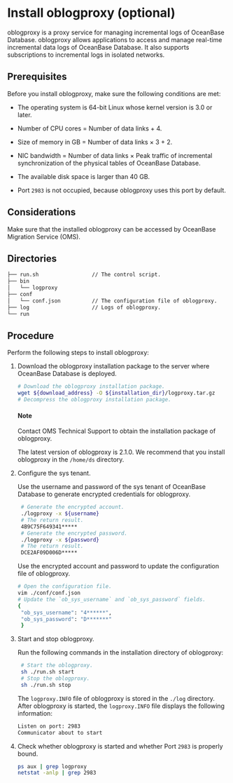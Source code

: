 # Install oblogproxy (optional)

oblogproxy is a proxy service for managing incremental logs of OceanBase Database. oblogproxy allows applications to access and manage real-time incremental data logs of OceanBase Database. It also supports subscriptions to incremental logs in isolated networks.

## Prerequisites

Before you install oblogproxy, make sure the following conditions are met:

* The operating system is 64-bit Linux whose kernel version is 3.0 or later.

* Number of CPU cores = Number of data links + 4.

* Size of memory in GB = Number of data links × 3 + 2.

* NIC bandwidth = Number of data links × Peak traffic of incremental synchronization of the physical tables of OceanBase Database.

* The available disk space is larger than 40 GB.

* Port `2983` is not occupied, because oblogproxy uses this port by default.

## Considerations

Make sure that the installed oblogproxy can be accessed by OceanBase Migration Service (OMS).

## Directories

```bash
├── run.sh                 // The control script.
├── bin
│   └── logproxy          
├── conf
│   └── conf.json          // The configuration file of oblogproxy.                       
├── log                    // Logs of oblogproxy.                               
└── run   
```

## Procedure

Perform the following steps to install oblogproxy:

1. Download the oblogproxy installation package to the server where OceanBase Database is deployed.

   ```bash
   # Download the oblogproxy installation package.
   wget ${download_address} -O ${installation_dir}/logproxy.tar.gz
   # Decompress the oblogproxy installation package.
   ```

   <main id="notice" type='explain'>
    <h4>Note</h4>
    <p>Contact OMS Technical Support to obtain the installation package of oblogproxy. </p>
    <p>The latest version of oblogproxy is 2.1.0. We recommend that you install oblogproxy in the <code>/home/ds</code> directory. </p>
   </main>

2. Configure the sys tenant.

   Use the username and password of the sys tenant of OceanBase Database to generate encrypted credentials for oblogproxy.

   ```bash
    # Generate the encrypted account.
    ./logproxy -x ${username}
    # The return result.
    4B9C75F649341*****
    # Generate the encrypted password.
    ./logproxy -x ${password}
    # The return result.
    DCE2AF09D006D*****
   ```

   Use the encrypted account and password to update the configuration file of oblogproxy.

   ```bash
   # Open the configuration file.
   vim ./conf/conf.json
   # Update the `ob_sys_username` and `ob_sys_password` fields.
   {
    "ob_sys_username": "4******",
    "ob_sys_password": "D*******"
    }
   ```

3. Start and stop oblogproxy.

   Run the following commands in the installation directory of oblogproxy:

   ```bash
    # Start the oblogproxy.
    sh ./run.sh start
    # Stop the oblogproxy.
    sh ./run.sh stop
   ```

   The `logproxy.INFO` file of oblogproxy is stored in the `./log` directory. After oblogproxy is started, the `logproxy.INFO` file displays the following information:

   ```bash
   Listen on port: 2983
   Communicator about to start
   ```

4. Check whether oblogproxy is started and whether Port `2983` is properly bound.

   ```bash
   ps aux | grep logproxy 
   netstat -anlp | grep 2983
   ```
